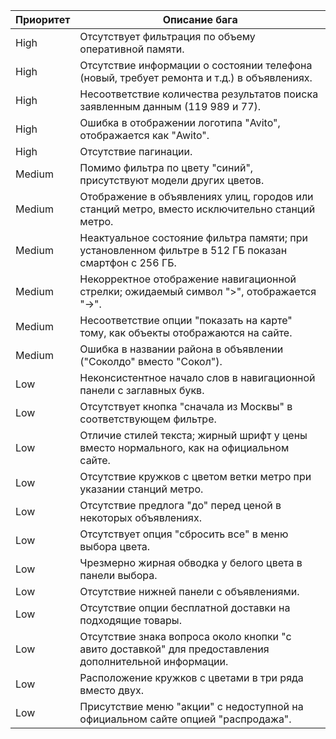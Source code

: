 | Приоритет | Описание бага                                                                                              |
|-----------|-----------------------------------------------------------------------------------------------------------|
| High      | Отсутствует фильтрация по объему оперативной памяти.                                                      |
| High      | Отсутствие информации о состоянии телефона (новый, требует ремонта и т.д.) в объявлениях.                  |
| High      | Несоответствие количества результатов поиска заявленным данным (119 989 и 77).                            |
| High      | Ошибка в отображении логотипа "Avito", отображается как "Awito".                                          |
| High      | Отсутствие пагинации.                                                                                     |
| Medium    | Помимо фильтра по цвету "синий", присутствуют модели других цветов.                                        |
| Medium    | Отображение в объявлениях улиц, городов или станций метро, вместо исключительно станций метро.            |
| Medium    | Неактуальное состояние фильтра памяти; при установленном фильтре в 512 ГБ показан смартфон с 256 ГБ.      |
| Medium    | Некорректное отображение навигационной стрелки; ожидаемый символ ">", отображается "->".                  |
| Medium    | Несоответствие опции "показать на карте" тому, как объекты отображаются на сайте.                         |
| Medium    | Ошибка в названии района в объявлении ("Соколдо" вместо "Сокол").                                         |
| Low       | Неконсистентное начало слов в навигационной панели с заглавных букв.                                       |
| Low       | Отсутствует кнопка "сначала из Москвы" в соответствующем фильтре.                                         |
| Low       | Отличие стилей текста; жирный шрифт у цены вместо нормального, как на официальном сайте.                  |
| Low       | Отсутствие кружков с цветом ветки метро при указании станций метро.                                       |
| Low       | Отсутствие предлога "до" перед ценой в некоторых объявлениях.                                             |
| Low       | Отсутствует опция "сбросить все" в меню выбора цвета.                                                     |
| Low       | Чрезмерно жирная обводка у белого цвета в панели выбора.                                                   |
| Low       | Отсутствие нижней панели с объявлениями.                                                                   |
| Low       | Отсутствие опции бесплатной доставки на подходящие товары.                                                 |
| Low       | Отсутствие знака вопроса около кнопки "с авито доставкой" для предоставления дополнительной информации.   |
| Low       | Расположение кружков с цветами в три ряда вместо двух.                                                     |
| Low       | Присутствие меню "акции" с недоступной на официальном сайте опцией "распродажа".                           |
